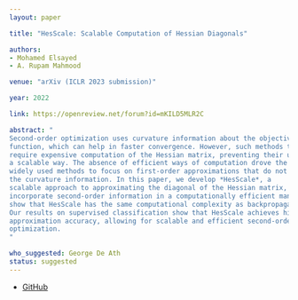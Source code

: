 ```yaml
---
layout: paper

title: "HesScale: Scalable Computation of Hessian Diagonals"

authors:
- Mohamed Elsayed
- A. Rupam Mahmood

venue: "arXiv (ICLR 2023 submission)"

year: 2022

link: https://openreview.net/forum?id=mKILD5MLR2C

abstract: "
Second-order optimization uses curvature information about the objective
function, which can help in faster convergence. However, such methods typically
require expensive computation of the Hessian matrix, preventing their usage in
a scalable way. The absence of efficient ways of computation drove the most
widely used methods to focus on first-order approximations that do not capture
the curvature information. In this paper, we develop *HesScale*, a
scalable approach to approximating the diagonal of the Hessian matrix, to
incorporate second-order information in a computationally efficient manner. We
show that HesScale has the same computational complexity as backpropagation.
Our results on supervised classification show that HesScale achieves high
approximation accuracy, allowing for scalable and efficient second-order
optimization.
"

who_suggested: George De Ath
status: suggested
---
```

- [GitHub](https://github.com/mohmdelsayed/HesScale)
